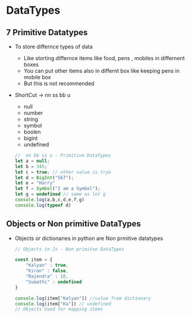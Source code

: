 # DataTypes

## 7 Primitive Datatypes
- To store differnce types of data
    - Like storting differnce items like food, pens , mobiles in differnent boxes
    - You can put other items also in differnt box like keeping pens in mobile box 
    - But this is not recommended
- ShortCut -> nn ss bb u
    - null
    - number
    - string
    - symbol
    - boolen
    - bigint
    - undefined
 
    ```js
    //  nn bb ss u - Primitive DataTypes
    let a = null;
    let b = 345;
    let c = true; // other value is trye
    let d = BigInt("567");
    let e = "Harry"
    let f = Symbol("I am a Symbol");
    let g = undefined // same as let g
    console.log(a,b,c,d,e,f,g)
    console.log(typeof d)
    ```
## Objects or Non primitive DataTypes

- Objects or dictionaries in python are Non prmitive datatypes
    ```js
    // Objects in Js - Non primitve DataTypes

    const item = {
        "Kalyan" : true,
        "Kiran" : false,
        "Rajendra" : 10,
        "Sumathi" : undefined
    }

    console.log(item["Kalyan"]) //value from dictionary
    console.log(item["Ka"]) // undefined
    // Objects Used for mapping items 
    ```

